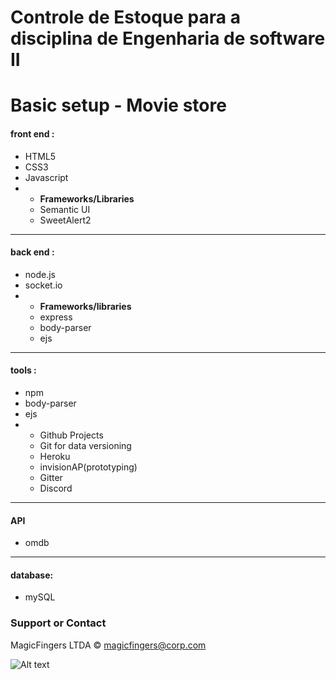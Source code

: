 # Controle de Estoque para a disciplina de Engenharia de software II 

# Basic setup  - Movie store

#### front end :
<ul>
	<li> HTML5 </li>
	<li> CSS3 </li>
	<li> Javascript </li>
	<li>
		<ul>
			<li><strong> Frameworks/Libraries </strong></li>
			<li> Semantic UI </li>
			<li> SweetAlert2 </li>
		</ul>
	</li>
</ul>
<hr>

#### back end :
<ul>
	<li> node.js </li>
	<li> socket.io </li>
	<li>
		<ul>
			<li> <strong>Frameworks/libraries</strong> </li>
			<li>express</li>	
			<li>body-parser</li>
			<li>ejs</li>		
		</ul>
	</li>
</ul>
<hr>

#### tools :
<ul>
	<li>npm</li>	
	<li>body-parser</li>
	<li>ejs</li>
	<li>
		<ul>
			<li> Github Projects </li>
			<li> Git for data versioning </li>
			<li> Heroku </li>
			<li> invisionAP(prototyping) </li>
			<li> Gitter </li>
			<li> Discord </li>
		</ul>
	</li>
</ul>
<hr>

#### API
<ul>
	<li> omdb </li>
</ul>
<hr>

#### database:
<ul>
	<li>mySQL</li>
</ul>
	
### Support or Contact

MagicFingers LTDA &copy;
magicfingers@corp.com

![Alt text](https://www.healthypawspetinsurance.com/Images/V3/DogAndPuppyInsurance/Dog_CTA_Desktop_HeroImage.jpg)
